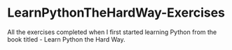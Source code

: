 # LearnPythonTheHardWay-Exercises

All the exercises completed when I first started learning Python from the book titled - Learn Python the Hard Way.
